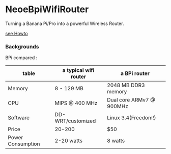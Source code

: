 NeoeBpiWifiRouter
=================

Turning a Banana Pi/Pro into a powerful Wireless Router.

[see Howto](https://github.com/neoedmund/NeoeBpiWifiRouter/wiki/Howto)



### Backgrounds

BPi compared :

table | a typical wifi router | a BPi router 
--- | --- | ---
Memory|  8 - 129 MB | 2048 MB DDR3 memory
CPU | MIPS @ 400 MHz | Dual core ARMv7 @ 900MHz
Software| DD-WRT/customized | Linux 3.4(Freedom!)
Price | $20-$200 | $50
Power Consumption | 2-20 watts| 8 watts
